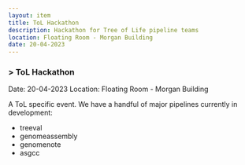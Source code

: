 ```yaml
---
layout: item
title: ToL Hackathon
description: Hackathon for Tree of Life pipeline teams
location: Floating Room - Morgan Building
date: 20-04-2023
---
```


### > ToL Hackathon

Date: 20-04-2023
Location: Floating Room - Morgan Building

A ToL specific event. We have a handful of major pipelines currently in development:
- treeval
- genomeassembly
- genomenote
- asgcc

